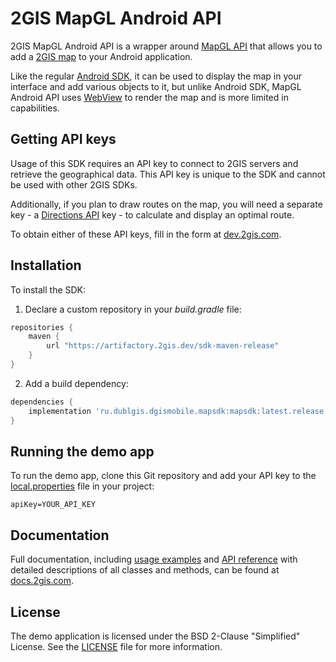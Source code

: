 # 2GIS MapGL Android API

2GIS MapGL Android API is a wrapper around [MapGL API](https://docs.2gis.com/en/mapgl/overview) that allows you to add a [2GIS map](https://2gis.ae/) to your Android application.

Like the regular [Android SDK](https://docs.2gis.com/en/android/sdk/overview), it can be used to display the map in your interface and add various objects to it, but unlike Android SDK, MapGL Android API uses [WebView](https://developer.android.com/reference/android/webkit/WebView) to render the map and is more limited in capabilities.

## Getting API keys

Usage of this SDK requires an API key to connect to 2GIS servers and retrieve the geographical data. This API key is unique to the SDK and cannot be used with other 2GIS SDKs.

Additionally, if you plan to draw routes on the map, you will need a separate key - a [Directions API](https://docs.2gis.com/en/api/navigation/directions/overview) key - to calculate and display an optimal route.

To obtain either of these API keys, fill in the form at [dev.2gis.com](https://dev.2gis.com/order).

## Installation

To install the SDK:

1. Declare a custom repository in your _build.gradle_ file:

```gradle
repositories {
    maven {
        url "https://artifactory.2gis.dev/sdk-maven-release"
    }
}
```

2. Add a build dependency:

```gradle
dependencies {
    implementation 'ru.dublgis.dgismobile.mapsdk:mapsdk:latest.release'
}
```

## Running the demo app

To run the demo app, clone this Git repository and add your API key to the [local.properties](https://developer.android.com/studio/build#properties-files) file in your project:

```
apiKey=YOUR_API_KEY
```

## Documentation

Full documentation, including [usage examples](https://docs.2gis.com/en/android/mapgl/maps/examples) and [API reference](https://docs.2gis.com/en/android/mapgl/maps/reference/mapObjectsByIds) with detailed descriptions of all classes and methods, can be found at [docs.2gis.com](https://docs.2gis.com/en/android/mapgl/maps/overview).

## License

The demo application is licensed under the BSD 2-Clause "Simplified" License. See the [LICENSE](https://github.com/2gis/MapGL-Android/blob/master/LICENSE) file for more information.
